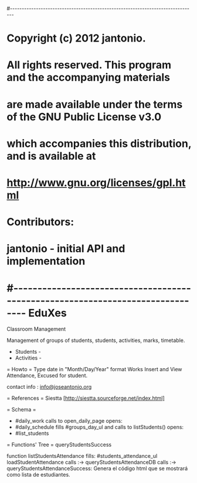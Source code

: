 #-------------------------------------------------------------------------------
# Copyright (c) 2012 jantonio.
# All rights reserved. This program and the accompanying materials
# are made available under the terms of the GNU Public License v3.0
# which accompanies this distribution, and is available at
# http://www.gnu.org/licenses/gpl.html
# 
# Contributors:
#     jantonio - initial API and implementation
#-------------------------------------------------------------------------------
EduXes
======

Classroom Management

 Management of groups of students, students, activities, marks, timetable.

 - Students -
 - Activities -

= Howto =
 Type date in "Month/Day/Year" format
 Works Insert and View Attendance, Excused for student.


 contact info : info@joseantonio.org

= References =
    Siestta [http://siestta.sourceforge.net/index.html]

= Schema =
 - #daily_work calls to open_daily_page  opens:
 - #daily_schedule fills #groups_day_ul and calls to  listStudents() opens:
 - #list_students


= Functions' Tree =
queryStudentsSuccess

function listStudentsAttendance
 fills: #students_attendance_ul
loadStudentAttendance
    calls :-> queryStudentsAttendanceDB
        calls :-> queryStudentsAttendanceSuccess:
            Genera el código html que se mostrará como lista de estudiantes.


